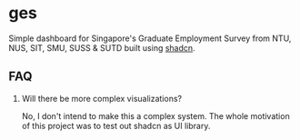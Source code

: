 # ges

Simple dashboard for Singapore's Graduate Employment Survey from NTU, NUS, SIT, SMU, SUSS &amp; SUTD built using [shadcn](https://ui.shadcn.com/).

## FAQ

1. Will there be more complex visualizations?
  
    No, I don't intend to make this a complex system. The whole motivation of this project was to test out shadcn as UI library.

